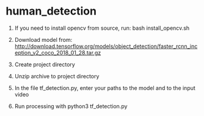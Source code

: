 # human_detection
1. If you need to install opencv from source, run:
    bash install_opencv.sh

2. Download model from: http://download.tensorflow.org/models/object_detection/faster_rcnn_inception_v2_coco_2018_01_28.tar.gz

3. Create project directory

4. Unzip archive to  project directory

5. In the file tf_detection.py, enter your paths to the model and to the input video

6. Run processing with 
    python3 tf_detection.py
